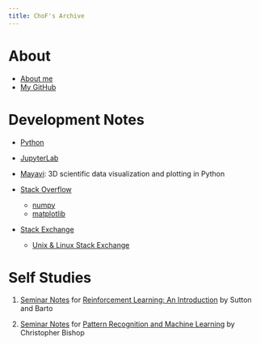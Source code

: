 ```yaml
---
title: ChoF's Archive
---
```


# About

- [About me](/aboutme/)
- [My GitHub](https://github.com/chofchof)

# Development Notes

- [Python](/devel/python)

- [JupyterLab](/devel/jupyterlab)

- [Mayavi](/devel/mayavi): 3D scientific data visualization and plotting in Python

- [Stack Overflow](/devel/stack_overflow)
  * [numpy](/devel/stack_overflow#numpy)
  * [matplotlib](/devel/stack_overflow#matplotlib)

- [Stack Exchange](/devel/stack_exchange)
  * [Unix & Linux Stack Exchange](/devel/stack_exchange#unix--linux-stack-exchange)
  
# Self Studies

1. [Seminar Notes](https://github.com/chofchof/reinforcement-learning-an-introduction) for [Reinforcement Learning: An Introduction](http://incompleteideas.net/book/the-book-2nd.html) by Sutton and Barto

2. [Seminar Notes](study/PRML/) for [Pattern Recognition and Machine Learning](https://www.microsoft.com/en-us/research/people/cmbishop/#!prml-book) by Christopher Bishop
